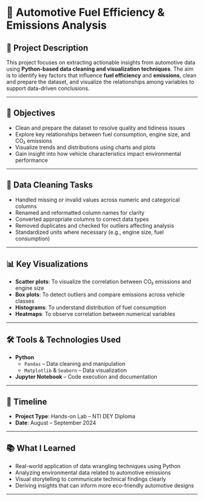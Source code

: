 # 🚗 Automotive Fuel Efficiency & Emissions Analysis

## 📌 Project Description

This project focuses on extracting actionable insights from automotive data using **Python-based data cleaning and visualization techniques**. The aim is to identify key factors that influence **fuel efficiency** and **emissions**, clean and prepare the dataset, and visualize the relationships among variables to support data-driven conclusions.

---

## 🎯 Objectives

- Clean and prepare the dataset to resolve quality and tidiness issues
- Explore key relationships between fuel consumption, engine size, and CO₂ emissions
- Visualize trends and distributions using charts and plots
- Gain insight into how vehicle characteristics impact environmental performance

---

## 🧹 Data Cleaning Tasks

- Handled missing or invalid values across numeric and categorical columns
- Renamed and reformatted column names for clarity
- Converted appropriate columns to correct data types
- Removed duplicates and checked for outliers affecting analysis
- Standardized units where necessary (e.g., engine size, fuel consumption)

---

## 📊 Key Visualizations

- **Scatter plots**: To visualize the correlation between CO₂ emissions and engine size
- **Box plots**: To detect outliers and compare emissions across vehicle classes
- **Histograms**: To understand distribution of fuel consumption
- **Heatmaps**: To observe correlation between numerical variables

---

## 🛠️ Tools & Technologies Used

- **Python**
  - `Pandas` – Data cleaning and manipulation
  - `Matplotlib` & `Seaborn` – Data visualization
- **Jupyter Notebook** – Code execution and documentation

---

## 📅 Timeline

- **Project Type**: Hands-on Lab – NTI DEY Diploma  
- **Date**: August – September 2024

---

## 📚 What I Learned

- Real-world application of data wrangling techniques using Python
- Analyzing environmental data related to automotive emissions
- Visual storytelling to communicate technical findings clearly
- Deriving insights that can inform more eco-friendly automotive designs

---
